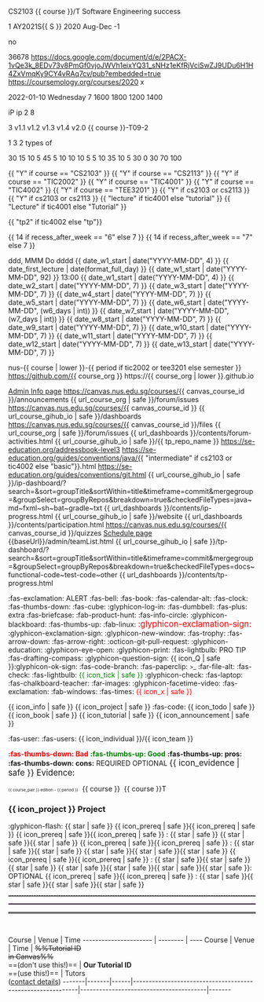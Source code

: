 <!-- ===========================  primary course configuration ============================================= -->

<variable name="course">CS2103</variable>
<variable name="course_pair">{{ course }}/T</variable>
<variable name="course_name">Software Engineering</variable>
<variable name="course_color">success</variable>

<variable name="S">1</variable>
<variable name="semester">AY2021S{{ S }}</variable>
<variable name="period">2020 Aug-Dec</variable>
<variable name="current_week">-1</variable>

<variable name="algolia">no</variable>

<variable name="canvas_course_id">36678</variable>
<variable name="url_instructors">https://docs.google.com/document/d/e/2PACX-1vQe3k_8EDv73v8PmGf0vjoJWVh1eixYQ31_sNHz1eKfRjVciSwZJ9UDu6H1H4ZxVmqKy9CY4vRAq7cv/pub?embedded=true</variable>
<variable name="url_coursemology_classroom">https://coursemology.org/courses/2020</variable>
<variable name="url_ms_teams_class">x</variable>

<variable name="date_w1_start">2022-01-10</variable>
<variable name="day_first_tutorial">Wednesday</variable>
<variable name="recess_after_week">7</variable>
<variable name="time_lecture_start">1600</variable>
<variable name="time_lecture_end">1800</variable>
<variable name="time_t_lecture_start">1200</variable>
<variable name="time_t_lecture_end">1400</variable>

<variable name="ip_name">iP</variable>
<variable name="ip_repo_name">ip</variable>
<variable name="ip_first_week">2</variable>
<variable name="ip_last_week">8</variable>

<variable name="tp_first_week">3</variable>
<variable name="version_practice">v1.1</variable>
<variable name="version_first">v1.2</variable>
<variable name="version_penultimate">v1.3</variable>
<variable name="version_final">v1.4</variable>
<variable name="version_future">v2.0</variable>
<variable name="example_team_id">{{ course }}-T09-2</variable>

<variable name="ug_pages_per_person">1</variable>
<variable name="dg_pages_per_person">3</variable>
<variable name="uml_diagrams_per_person">2 types of</variable>

<variable name="marks_ip">30</variable>
<variable name="marks_ip_implementation">15</variable>
<variable name="marks_ip_pm">10</variable>
<variable name="marks_ip_documentation">5</variable>
<variable name="marks_tp">45</variable>
<variable name="marks_tp_design">5</variable>
<variable name="marks_tp_documentation">10</variable>
<variable name="marks_tp_implementation">10</variable>
<variable name="marks_tp_pm">10</variable>
<variable name="marks_tp_pm_individual">5</variable>
<variable name="marks_tp_pm_team">5</variable>
<variable name="marks_tp_qa">10</variable>
<variable name="marks_tp_individual">35</variable>
<variable name="marks_tp_team">10</variable>
<variable name="marks_participation">5</variable>
<variable name="marks_exam">30</variable>
<variable name="marks_exam_essay">0</variable>
<variable name="marks_exam_mcq">30</variable>
<variable name="marks_ca">70</variable>
<variable name="mcq_count">100</variable>


<!-- ===========================  secondary variables =========================================== -->

<variable name="cs2103">{{ "Y" if course == "CS2103" }}</variable>
<variable name="cs2113">{{ "Y" if course == "CS2113" }}</variable>
<variable name="tic2002">{{ "Y" if course == "TIC2002" }}</variable>
<variable name="tic4001">{{ "Y" if course == "TIC4001" }}</variable>
<variable name="tic4002">{{ "Y" if course == "TIC4002" }}</variable>
<variable name="tee3201">{{ "Y" if course == "TEE3201" }}</variable>
<variable name="has_t">{{ "Y" if cs2103 or cs2113 }}</variable>
<variable name="has_pe">{{ "Y" if cs2103 or cs2113 }}</variable>
<variable name="session_name">{{ "lecture" if tic4001 else "tutorial" }}</variable>
<variable name="Session_name">{{ "Lecture" if tic4001 else "Tutorial" }}</variable>

<variable name="tp_repo_name">{{ "tp2" if tic4002 else "tp"}}</variable>

<variable name="w6_days">{{ 14 if recess_after_week == "6" else 7 }}</variable>
<variable name="w7_days">{{ 14 if recess_after_week == "7" else 7 }}</variable>

<variable name="format_normal">ddd, MMM Do</variable>
<variable name="format_full_day">dddd</variable>
<variable name="date_first_lecture">{{ date_w1_start | date("YYYY-MM-DD", 4) }}</variable>
<variable name="day_lecture">{{ date_first_lecture | date(format_full_day) }}</variable>
<variable name="date_final_submission">{{ date_w1_start | date("YYYY-MM-DD", 92) }}</variable>
<variable name="time_final_submission">13:00</variable>
<variable name="date_w2_start">{{ date_w1_start | date("YYYY-MM-DD", 4) }}</variable>
<variable name="date_w3_start">{{ date_w2_start | date("YYYY-MM-DD", 7) }}</variable>
<variable name="date_w4_start">{{ date_w3_start | date("YYYY-MM-DD", 7) }}</variable>
<variable name="date_w5_start">{{ date_w4_start | date("YYYY-MM-DD", 7) }}</variable>
<variable name="date_w6_start">{{ date_w5_start | date("YYYY-MM-DD", 7) }}</variable>
<variable name="date_w7_start">{{ date_w6_start | date("YYYY-MM-DD", (w6_days | int)) }}</variable>
<variable name="date_w8_start">{{ date_w7_start | date("YYYY-MM-DD", (w7_days | int)) }}</variable>
<variable name="date_w9_start">{{ date_w8_start | date("YYYY-MM-DD", 7) }}</variable>
<variable name="date_w10_start">{{ date_w9_start | date("YYYY-MM-DD", 7) }}</variable>
<variable name="date_w11_start">{{ date_w10_start | date("YYYY-MM-DD", 7) }}</variable>
<variable name="date_w12_start">{{ date_w11_start | date("YYYY-MM-DD", 7) }}</variable>
<variable name="date_w13_start">{{ date_w12_start | date("YYYY-MM-DD", 7) }}</variable>
<variable name="date_w14_start">{{ date_w13_start | date("YYYY-MM-DD", 7) }}</variable>

<variable name="course_org">nus-{{ course | lower }}-{{ period if tic2002 or tee3201 else semester }}</variable>
<variable name="url_course_org">https://github.com/{{ course_org }}</variable>
<variable name="url_course_gihub_io">https://{{ course_org | lower }}.github.io</variable>

<variable name="url_admin"><md>[Admin Info page]({{baseUrl}}/admin/index.html)</md></variable>
<variable name="url_announcements">https://canvas.nus.edu.sg/courses/{{ canvas_course_id }}/announcements</variable>
<variable name="url_bugs">{{ url_course_org | safe }}/forum/issues</variable>
<variable name="url_canvas_home">https://canvas.nus.edu.sg/courses/{{ canvas_course_id }}</variable>
<variable name="url_dashboards">{{ url_course_gihub_io | safe }}/dashboards</variable>
<variable name="url_files">https://canvas.nus.edu.sg/courses/{{ canvas_course_id }}/files</variable>
<variable name="url_forum">{{ url_course_org | safe }}/forum/issues</variable>
<variable name="url_forum_activities_dashboard">{{ url_dashboards }}/contents/forum-activities.html</variable>
<variable name="url_ab3_fork_website">{{ url_course_gihub_io | safe }}/{{ tp_repo_name }}</variable>
<variable name="url_ab3_upstream_website">https://se-education.org/addressbook-level3</variable>
<variable name="url_java_coding_standard">https://se-education.org/guides/conventions/java/{{ "intermediate" if cs2103 or tic4002 else "basic"}}.html</variable>
<variable name="url_git_conventions">https://se-education.org/guides/conventions/git.html</variable>
<variable name="url_ip_dashboard">{{ url_course_gihub_io | safe }}/ip-dashboard/?search=&sort=groupTitle&sortWithin=title&timeframe=commit&mergegroup=&groupSelect=groupByRepos&breakdown=true&checkedFileTypes=java~md~fxml~sh~bat~gradle~txt</variable>
<variable name="url_ip_progress_dashboard">{{ url_dashboards }}/contents/ip-progress.html</variable>
<variable name="url_course_website">{{ url_course_gihub_io | safe }}/website</variable>
<variable name="url_participation_dashboard">{{ url_dashboards }}/contents/participation.html</variable>
<variable name="url_quizzes">https://canvas.nus.edu.sg/courses/{{ canvas_course_id }}/quizzes</variable>
<variable name="url_schedule"><md>[Schedule page]({{baseUrl}}/schedule/index.html)</md></variable>
<variable name="url_team_list">{{baseUrl}}/admin/teamList.html</variable>
<variable name="url_tp_dashboard">{{ url_course_gihub_io | safe }}/tp-dashboard/?search=&sort=groupTitle&sortWithin=title&timeframe=commit&mergegroup=&groupSelect=groupByRepos&breakdown=true&checkedFileTypes=docs~functional-code~test-code~other</variable>
<variable name="url_tp_progress_dashboard">{{ url_dashboards }}/contents/tp-progress.html</variable>

<!-- ===========================  icons ================================================= -->

<variable name="icon_alert"><span class="badge rounded-pill bg-danger text-light">:fas-exclamation: ALERT</span></variable>
<variable name="icon_announcement"><md>:fas-bell:</md></variable>
<variable name="icon_book"><md>:fas-book:</md></variable>
<variable name="icon_calendar"><md>:fas-calendar-alt:</md></variable>
<variable name="icon_deadline"><md>:fas-clock:</md></variable>
<variable name="icon_dislike"><md>:fas-thumbs-down:</md></variable>
<variable name="icon_example"><md>:fas-cube:</md></variable>
<variable name="icon_embedding"><md>:glyphicon-log-in:</md></variable>
<variable name="icon_exercise"><md>:fas-dumbbell:</md></variable>
<variable name="icon_extra"><span class='badge rounded-pill bg-secondary'><md>:fas-plus: extra</md></span></variable>
<variable name="icon_evidence"><md>:fas-briefcase:</md></variable>
<variable name="icon_graded"><span class="text-info"><tooltip content="counted for participation"><md>:fab-product-hunt:</md></tooltip></span></variable>
<variable name="icon_info"><md>:fas-info-circle:</md></variable>
<variable name="icon_lecture"><md>:glyphicon-blackboard:</md></variable>
<variable name="icon_like"><md>:fas-thumbs-up:</md></variable>
<variable name="icon_linux"><md>:fab-linux:</md></variable>
<variable name="icon_important_big_red"><span style="color: red"><big><md>:glyphicon-exclamation-sign:</md></big></span></variable>
<variable name="icon_important"><md>:glyphicon-exclamation-sign:</md></variable>
<variable name="icon_new_window"><md>:glyphicon-new-window:</md></variable>
<variable name="icon_outcome"><md>:fas-trophy:</md></variable>
<variable name="icon_output"><md>:fas-arrow-down:</md></variable>
<variable name="icon_output_right"><md>:fas-arrow-right:</md></variable>
<variable name="icon_pr"><md>:octicon-git-pull-request:</md></variable>
<variable name="icon_prereq"><md>:glyphicon-education:</md></variable>
<variable name="icon_preview"><md>:glyphicon-eye-open:</md></variable>
<variable name="icon_print"><md>:glyphicon-print:</md></variable>
<variable name="icon_pro_tip"><span class="badge rounded-pill bg-success text-light">:fas-lightbulb: PRO TIP</span></variable>
<variable name="icon_project"><md>:fas-drafting-compass:</md></variable>
<variable name="icon_Q"><md>:glyphicon-question-sign:</md></variable>
<variable name="icon_green_Q"><thumbnail circle text="**Q**" background="#28a745" font-color="white" size="25"/></variable>
<variable name="icon_Q_A">{{ icon_Q | safe }}:glyphicon-ok-sign:</variable>
<variable name="icon_repo"><md>:fas-code-branch:</md></variable>
<variable name="icon_resource"><md>:fas-paperclip:</md></variable>
<variable name="icon_terminal"><small><span class="badge bg-secondary">&gt;_</span></small></variable>
<variable name="icon_text"><md>:far-file-alt:</md></variable>
<variable name="icon_tick"><md>:fas-check:</md></variable>
<variable name="icon_tip"><span class="badge rounded-pill bg-success text-white">:fas-lightbulb:</span></variable>
<variable name="icon_tick_green"><span style="color: green">{{ icon_tick | safe }}</span></variable>
<variable name="icon_todo"><md>:glyphicon-check:</md></variable>
<variable name="icon_try">:fas-laptop:</variable>
<variable name="icon_tutorial"><md>:fas-chalkboard-teacher:</md></variable>
<variable name="icon_slides"><md>:far-images:</md></variable>
<variable name="icon_video"><md>:glyphicon-facetime-video:</md></variable>
<variable name="icon_warning"><span class="badge rounded-pill bg-warning text-dark">:fas-exclamation:</span></variable>
<variable name="icon_windows"><md>:fab-windows:</md></variable>
<variable name="icon_x"><md>:fas-times:</md></variable>
<variable name="icon_x_red"><span style="color: red">{{ icon_x | safe }}</span></variable>

<variable name="icon_tab_admin_info">{{ icon_info | safe }}</variable>
<variable name="icon_tab_project">{{ icon_project | safe }}</variable>
<variable name="icon_tab_programming_topics"><md>:fas-code:</md></variable>
<variable name="icon_tab_tasks">{{ icon_todo | safe }}</variable>
<variable name="icon_tab_topics">{{ icon_book | safe }}</variable>
<variable name="icon_tab_tutorial">{{ icon_tutorial | safe }}</variable>
<variable name="icon_tab_summary">{{ icon_announcement | safe }}</variable>

<variable name="icon_individual"><md>:fas-user:</md></variable>
<variable name="icon_team"><md>:fas-users:</md></variable>
<variable name="icon_both">{{ icon_individual }}/{{ icon_team }}</variable>

<variable name="bad"><span style="color: red"><md>**:fas-thumbs-down: Bad**</md></span></variable>
<variable name="good"><span style="color: green"><md>**:fas-thumbs-up: Good**</md></span></variable>
<variable name="pros"><span class="text-success">**:fas-thumbs-up: pros:**</span></variable>
<variable name="cons"><span class="text-danger">**:fas-thumbs-down: cons:**</span></variable>
<variable name="required"><span class="badge rounded-pill bg-danger">REQUIRED</span></variable>
<variable name="optional"><span class="badge rounded-pill bg-success">OPTIONAL</span></variable>
<variable name="evidence"><big>{{ icon_evidence | safe }} Evidence:</big></variable>

<variable name="edition_badge"><small><small><small><span class='badge rounded-pill bg-{{ course_color }}'>{{ course_pair }} edition - {{ period }}</span></small></small></small></variable>
<variable name="M"><span class="badge bg-info">&nbsp;{{ course }}&nbsp;</span></variable>
<variable name="MT"><span class="badge bg-warning text-dark">{{ course }}T</span></variable>

<variable name="heading_project"><h3 class="bg-dark text-white p-2 mb-4 mt-4">{{ icon_project }} Project</h3></variable>

<variable name="s"><md>:glyphicon-flash:</md></variable>
<variable name="star"><span class='glyphicon glyphicon-flash' aria-hidden='true'></span></variable>
<variable name="one_star"><span class='badge rounded-pill bg-light text-danger'>{{ star | safe }} </span></variable>
<variable name="prereq_no_stars"><span class='badge rounded-pill bg-secondary'>{{ icon_prereq | safe }}{{ icon_prereq | safe }}</span></variable>
<variable name="prereq_one_star"><span class='badge rounded-pill bg-secondary'>{{ icon_prereq | safe }}{{ icon_prereq | safe }} : {{ star | safe }} </span></variable>
<variable name="two_stars"><span class='badge rounded-pill bg-light text-warning'>{{ star | safe }}{{ star | safe }} </span></variable>
<variable name="prereq_two_stars"><span class='badge rounded-pill bg-secondary'>{{ icon_prereq | safe }}{{ icon_prereq | safe }} : {{ star | safe }}{{ star | safe }} </span></variable>
<variable name="three_stars"><span class='badge rounded-pill bg-light text-primary'>{{ star | safe }}{{ star | safe }}{{ star | safe }} </span></variable>
<variable name="prereq_three_stars"><span class='badge rounded-pill bg-secondary'>{{ icon_prereq | safe }}{{ icon_prereq | safe }} : {{ star | safe }}{{ star | safe }}{{ star | safe }} </span></variable>
<variable name="four_stars"><span class='badge rounded-pill bg-success'>{{ star | safe }}{{ star | safe }}{{ star | safe }}{{ star | safe }}: OPTIONAL</span></variable>
<variable name="prereq_four_stars"><span class='badge rounded-pill bg-secondary'>{{ icon_prereq | safe }}{{ icon_prereq | safe }} : {{ star | safe }}{{ star | safe }}{{ star | safe }}{{ star | safe }} </span></variable>

<!-- ===========================  misc aliases =========================================== -->

<variable name="line_dashed"><hr style="border-top: dashed 1px; border-color:grey" /></variable>
<variable name="line_dotted"><hr style="border-width: 1px; border-color: #f3ccff; border-style: dotted"></variable>
<variable name="line_double"><hr style="border-top: 3px double #c5c5c5;"></variable>
<variable name="pagebreak"><p style="page-break-after: always;">&nbsp;</p></variable>
<variable id="lecture_table_headers">
Course                 | Venue    | Time
---------------------- | -------- | ----
</variable>
<variable id="tutorial_table_headers">
Course | Venue | Time | ~~%%Tutorial ID<br>in Canvas%%~~<br>==(don't use this!)== | **Our Tutorial ID**<br>==(use this!)== | Tutors<br>([contact details](../admin/instructors.html))
-------|-------|------|------------------------------------------------------------|----------------------------------------|-------
</variable>
